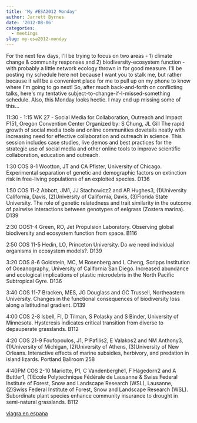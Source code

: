 ```yaml
---
title: 'My #ESA2012 Monday'
author: Jarrett Byrnes
date: '2012-08-06'
categories:
  - meetings
slug: my-esa2012-monday
---
```


For the next few days, I'll be trying to focus on two areas - 1) climate change & community responses and 2) biodiversity-ecosystem function - with probably a little network ecology thrown in for good measure.  I'll be posting my schedule here not because I want you to stalk me, but rather because it will be a convenient place for me to pull up on my phone to know where I'm going to go next!  So, after much back-and-forth on conflicting talks, here's my tentative subject-to-change-if-I-missed-something schedule.  Also, this Monday looks hectic.  I may end up missing some of this...

11:30 - 1:15 WK 27 - Social Media for Collaboration, Outreach and Impact F151, Oregon Convention Center Organized by: S Chung, JL Gill
The rapid growth of social media tools and online communities dovetails neatly with increasing need for effective collaboration and outreach in science. This session includes case studies, live demos and best practices for the strategic use of social media and other online tools to improve scientific collaboration, education and outreach.

1:30 COS 8-1	Wootton, JT and	CA Pfister, University of Chicago. Experimental separation of genetic and demographic factors on extinction risk in free-living populations of an exploited species. D136

1:50 COS 11-2	Abbott,	JM1,	JJ	Stachowicz2	and	AR Hughes3, (1)University California, Davis, (2)University of California, Davis, (3)Florida State University. The role of genetic relatedness and trait similarity in the outcome of pairwise interactions between genotypes of eelgrass (Zostera marina). D139

2:30 OOS1-4 Green, RO, Jet Propulsion Laboratory. Observing global biodiversity and ecosystem function from space. B116

2:50 COS 11-5	Hedin, LO, Princeton University. Do we need individual organisms in ecosystem models?. D139

3:20 COS 8-6	Goldstein, MC, M Rosenberg and L Cheng, Scripps Institution of Oceanography, University of California San Diego. Increased abundance and ecological implications of plastic microdebris in the North Pacific Subtropical Gyre. D136

3:40 COS 11-7	Bracken, MES, JG Douglass and GC Trussell, Northeastern University. Changes in the functional consequences of biodiversity loss along a latitudinal gradient. D139

4:00 COS 2-8	Isbell, FI, D Tilman, S Polasky and S Binder, University of Minnesota. Hysteresis indicates critical transition from diverse to depauperate grasslands. B112

4:20 COS 21-9 Foufopoulos, J1, P Pafilis2, E Valakos2 and NM Anthony3, (1)University of Michigan, (2)University of Athens, (3)University of New Orleans. Interactive effects of marine subsidies, herbivory, and predation in island lizards. Portland Ballroom 258

4:40PM COS 2-10	Mariotte, P1, C Vandenberghe1, F Hagedorn2 and A Buttler1, (1)Ecole Polytechnique Fédérale de Lausanne & Swiss Federal Institute of Forest, Snow and Landscape Research (WSL), Lausanne, (2)Swiss Federal Institute of Forest, Snow and Landscape Research (WSL). Subordinate plant species enhance community insurance to drought in semi-natural grasslands. B112

[viagra en espana](http://viagracomprar24.com/)
